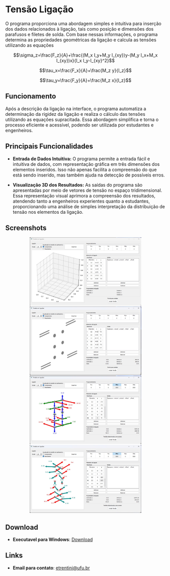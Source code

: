 # Tensão Ligação
O programa proporciona uma abordagem simples e intuitiva para inserção dos dados relacionados à ligação, tais como posição e dimensões dos parafusos e filetes de solda. Com base nessas informações, o programa determina as propriedades geométricas da ligação e calcula as tensões utilizando as equações 

$$\sigma_z=\frac{F_z}{A}+\frac{(M_x I_y+M_y I_{xy})y-(M_y I_x+M_x I_{xy})x}{I_x I_y-I_{xy}^2}$$

$$\tau_x=\frac{F_x}{A}+\frac{M_z y}{I_z}$$ 

$$\tau_y=\frac{F_y}{A}+\frac{M_z x}{I_z}$$

## Funcionamento

Após a descrição da ligação na interface, o programa automatiza a determinação da rigidez da ligação e realiza o cálculo das tensões utilizando as equações supracitada. Essa abordagem simplifica e torna o processo eficiente e acessível, podendo ser utilizada por estudantes e engenheiros.

## Principais Funcionalidades

- **Entrada de Dados Intuitiva:** O programa permite a entrada fácil e intuitiva de dados, com representação gráfica em três dimensões dos elementos inseridos. Isso não apenas facilita a compreensão do que está sendo inserido, mas também ajuda na detecção de possíveis erros.

- **Visualização 3D dos Resultados:** As saídas do programa são apresentadas por meio de vetores de tensão no espaço tridimensional. Essa representação visual aprimora a compreensão dos resultados, atendendo tanto a engenheiros experientes quanto a estudantes, proporcionando uma análise de simples interpretação da distribuição de tensão nos elementos da ligação.

## Screenshots
<p align="center">
  <img src="Screenshots/Screenshot_1.jpg" width="350" title="screenshot1">
  <img src="Screenshots//Screenshot_2.jpg" width="350" title="screenshot2">
  <img src="Screenshots//Screenshot_3.jpg" width="350" title="screenshot3">
  <img src="Screenshots//Screenshot_4.jpg" width="350" title="screenshot4">
</p>

## Download
* __Executavel para Windows__: [Download](https://github.com/EVWTRENTINI/TensaoLigacao/releases/download/v1.0/main.rar) 

## Links
* __Email para contato__: [etrentini@ufu.br](mailto:etrentini@ufu.br)


